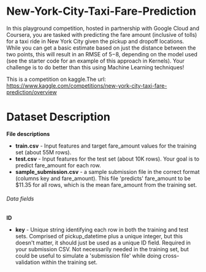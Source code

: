 # New-York-City-Taxi-Fare-Prediction
In this playground competition, hosted in partnership with Google Cloud and Coursera, you are tasked with predicting the fare amount (inclusive of tolls) for a taxi ride in New York City given the pickup and dropoff locations. While you can get a basic estimate based on just the distance between the two points, this will result in an RMSE of $5-$8, depending on the model used (see the starter code for an example of this approach in Kernels). Your challenge is to do better than this using Machine Learning techniques!

This is a competition on kaggle.The url: https://www.kaggle.com/competitions/new-york-city-taxi-fare-prediction/overview

# Dataset Description
**File descriptions**
* **train.csv** - Input features and target fare_amount values for the training set (about 55M rows).  
* **test.csv**  - Input features for the test set (about 10K rows). Your goal is to predict fare_amount for each row.  
* **sample_submission.csv** - a sample submission file in the correct format (columns key and fare_amount). This file 'predicts' fare_amount to be 
                            $11.35 for all rows, which is the mean fare_amount from the training set.

###### Data fields
**ID**
* **key** - Unique string identifying each row in both the training and test sets. Comprised of pickup_datetime plus a unique integer, but this 
            doesn't matter, it should just be used as a unique ID field.
            Required in your submission CSV. Not necessarily needed in the training set, but could be useful to simulate a 'submission file' while               doing cross-validation within the training set.
